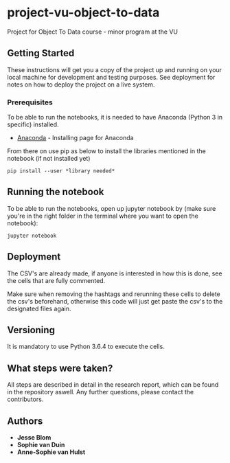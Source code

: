 # project-vu-object-to-data

Project for Object To Data course - minor program at the VU

## Getting Started

These instructions will get you a copy of the project up and running on your local machine for development and testing purposes. See deployment for notes on how to deploy the project on a live system.

### Prerequisites

To be able to run the notebooks, it is needed to have Anaconda (Python 3 in specific) installed. 

* [Anaconda](https://www.anaconda.com/download/#macos) - Installing page for Anaconda


From there on use pip as below to install the libraries mentioned in the notebook (if not installed yet)

```
pip install --user *library needed*
```

## Running the notebook

To be able to run the notebooks, open up jupyter notebook by (make sure you're in the right folder in the terminal where you want to open the notebook):

```
jupyter notebook
```

## Deployment

The CSV's are already made, if anyone is interested in how this is done, see the cells that are fully commented. 

Make sure when removing the hashtags and rerunning these cells to delete the csv's beforehand, otherwise this code will just get paste the csv's to the designated files again.

## Versioning

It is mandatory to use Python 3.6.4 to execute the cells. 

## What steps were taken?

All steps are described in detail in the research report, which can be found in the repository aswell. Any further questions, please contact the contributors.

## Authors

* **Jesse Blom** 
* **Sophie van Duin** 
* **Anne-Sophie van Hulst** 


